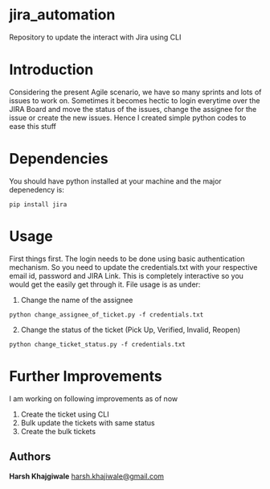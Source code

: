 # jira_automation
Repository to update the interact with Jira using CLI

# Introduction

Considering the present Agile scenario, we have so many sprints and lots of issues to work on. Sometimes it becomes hectic to login everytime over the JIRA Board and move the status of the issues, change the assignee for the issue or create the new issues. Hence I created simple python codes to ease this stuff


# Dependencies

You should have python installed at your machine and the major depenedency is:
```
pip install jira
```


# Usage

First things first. The login needs to be done using basic authentication mechanism. So you need to update the credentials.txt with your respective email id, password and JIRA Link. This is completely interactive so you would get the easily get through it. File usage is as under:

1. Change the name of the assignee
```
python change_assignee_of_ticket.py -f credentials.txt
```

2. Change the status of the ticket (Pick Up, Verified, Invalid, Reopen)

```
python change_ticket_status.py -f credentials.txt
```


# Further Improvements

I am working on following improvements as of now

1. Create the ticket  using CLI
2. Bulk update the tickets with same status
3. Create the bulk tickets


## Authors
 **Harsh Khajgiwale** [harsh.khajiwale@gmail.com](harsh.khajiwale@gmail.com)
